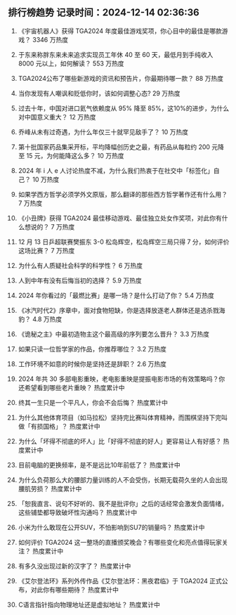 
## 排行榜趋势 记录时间：2024-12-14 02:36:36
  
  1. 《宇宙机器人》获得 TGA2024 年度最佳游戏奖项，你心目中的最佳是哪款游戏？ 3346 万热度
    
  2. 于东来称胖东来未来追求实现员工年休 40 至 60 天，最低月到手纯收入 8000 元以上，如何解读？ 553 万热度
    
  3. TGA2024公布了哪些新游戏的资讯和预告片，你最期待哪一款？ 88 万热度
    
  4. 当你发现有人嘲讽和贬低你时，该如何调整心态? 29 万热度
    
  5. 过去十年，中国对进口氦气依赖度从 95% 降至 85%​，这10%的进步，为什么对中国意义重大？ 12 万热度
    
  6. 乔峰从未有过奇遇，为什么年仅三十就罕见敌手了？ 10 万热度
    
  7. 第十批国家药品集采开标，平均降幅创历史之最，有药品从每粒约 200 元降至 15 元，为何能降这么多？ 10 万热度
    
  8. 2024 年 i 人 e 人讨论热度不减，为什么我们热衷于在社交中「标签化」自己？ 10 万热度
    
  9. 如果学西方哲学必须学外文原版，那么翻译的那些西方哲学著作还有什么用？ 7 万热度
    
  10. 《小丑牌》获得 TGA2024 最佳移动游戏、最佳独立处女作奖项，对此你有什么想说的？ 7 万热度
    
  11. 12 月 13 日乒超联赛樊振东 3-0 松岛辉空，松岛辉空三局只得 7 分，如何评价这场比赛？ 7 万热度
    
  12. 为什么有人质疑社会科学的科学性？ 6 万热度
    
  13. 人到中年有没有后悔当初的选择？ 5.9 万热度
    
  14. 2024 年你看过的「最燃比赛」是哪一场？是什么打动了你？ 5.4 万热度
    
  15. 《冰汽时代2》序章中，面对食物短缺，你是选择放逐老人群体还是选杀戮海豹？ 4.8 万热度
    
  16. 《诡秘之主》中最初造物主这个最高级的序列要怎么晋升？ 3.3 万热度
    
  17. 如果只读一位哲学家的作品，你推荐哪位？ 3.2 万热度
    
  18. 工作环境不如意的时候你是坚持还是辞职？ 2.6 万热度
    
  19. 2024 年共 30 多部电影重映，老电影重映是提振电影市场的有效策略吗？你还希望看到哪些老片重映？ 热度累计中
    
  20. 终其一生只是一个平凡人，你会不会后悔？ 热度累计中
    
  21. 为什么其他体育项目（如马拉松）坚持完比赛叫体育精神，而围棋坚持下完叫做「有损国格」？ 热度累计中
    
  22. 为什么「坏得不彻底的坏人」比「好得不彻底的好人」更容易让人有好感？ 热度累计中
    
  23. 目前电脑的更换频率，是不是远比10年前低了？ 热度累计中
    
  24. 为什么负荷那么大的腰部力量训练的人不会受伤，长期无载荷久坐的人会出现腰肌劳损？ 热度累计中
    
  25. 「恕我直言、说句不好听的、我不是批评你」之后的话经常会激发负面情绪，这些铺垫都导致破坏性沟通吗？ 热度累计中
    
  26. 小米为什么敢现在公开SUV，不怕影响到SU7的销量吗？ 热度累计中
    
  27. 如何评价 TGA2024 这一整场的直播颁奖晚会？有哪些变化和亮点值得玩家关注？ 热度累计中
    
  28. 有多久没出现过新的汉字了？ 热度累计中
    
  29. 《艾尔登法环》系列外传作品《艾尔登法环：黑夜君临》于 TGA2024 正式公布，对此你有哪些期待？ 热度累计中
    
  30. C语言指针指向物理地址还是虚拟地址？ 热度累计中
    